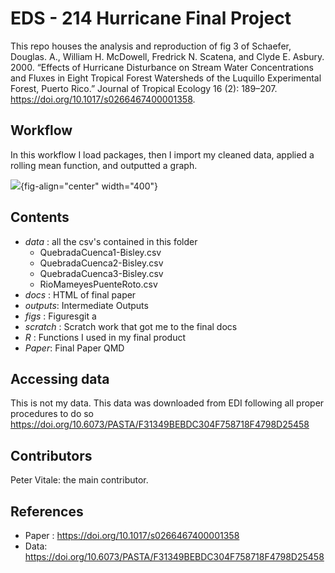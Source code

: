 # EDS - 214 Hurricane Final Project

This repo houses the analysis and reproduction of fig 3 of Schaefer, Douglas. A., William H. McDowell, Fredrick N. Scatena, and Clyde E. Asbury. 2000. “Effects of Hurricane Disturbance on Stream Water Concentrations and Fluxes in Eight Tropical Forest Watersheds of the Luquillo Experimental Forest, Puerto Rico.” Journal of Tropical Ecology 16 (2): 189–207. <https://doi.org/10.1017/s0266467400001358>.

## Workflow 
In this workflow I load packages, then I import my cleaned data, applied a rolling mean function, and outputted a graph. 

![](flow_chart.png){fig-align="center" width="400"}


## Contents

-   *data* : all the csv's contained in this folder
    -   QuebradaCuenca1-Bisley.csv
    -   QuebradaCuenca2-Bisley.csv
    -   QuebradaCuenca3-Bisley.csv
    -   RioMameyesPuenteRoto.csv
-   *docs* : HTML of final paper
-   *outputs*: Intermediate Outputs
-   *figs* : Figuresgit a
-   *scratch* : Scratch work that got me to the final docs
-   *R* : Functions I used in my final product
-   *Paper*: Final Paper QMD

## Accessing data

This is not my data. This data was downloaded from EDI following all proper procedures to do so <https://doi.org/10.6073/PASTA/F31349BEBDC304F758718F4798D25458>

## Contributors

Peter Vitale: the main contributor.

## References

-   Paper : <https://doi.org/10.1017/s0266467400001358>
-   Data: <https://doi.org/10.6073/PASTA/F31349BEBDC304F758718F4798D25458>
